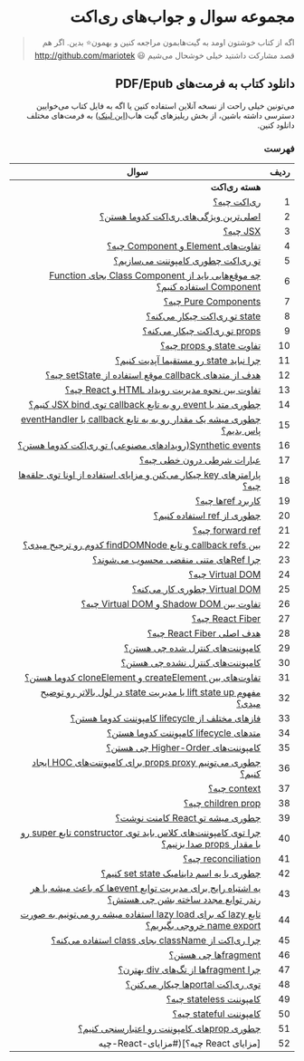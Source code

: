 <div dir="rtl">

<div class="main-title">

# مجموعه سوال و جواب‌های ری‌اکت

</div>


> اگه از کتاب خوشتون اومد به گیت‌هابمون مراجعه کنین و بهمون:star: بدین. اگر هم قصد مشارکت داشتید خیلی خوشحال می‌شیم 😃  http://github.com/mariotek

## دانلود کتاب به فرمت‌های PDF/Epub

می‌تونین خیلی راحت از نسخه آنلاین استفاده کنین یا اگه به فایل‌ کتاب می‌خوایین دسترسی داشته باشین، از بخش ریلیزهای گیت هاب<span class="hide-in-print">([این لینک](https://github.com/Mariotek/reactjs-persian-interview-questions/releases))</span> به فرمت‌های مختلف دانلود کنین.


### فهرست

| ردیف | سوال                                                         |
| ---- | ------------------------------------------------------------ |
|      | **هسته ری‌اکت**                                               |
| 1    | [ری‌اکت چیه؟](#ریاکت-چیه)                                     |
| 2    | [اصلی‌ترین ویژگی‌های ری‌اکت کدوما هستن؟](#اصلیترین-ویژگیهای-ریاکت-کدوماq-هستن) |
| 3    | [JSX چیه؟](#JSX-چیه)                                         |
| 4    | [تفاوت‌های Element و Component چیه؟](#تفاوتهای-Element-و-Component-چیه) |
| 5    | [تو ری‌اکت چطوری کامپوننت می‌سازیم؟](#تو-ریاکت-چطوری-کامپوننت-میسازیم) |
| 6    | [چه موقع‌هایی باید از Class Component بجای Function Component استفاده کنیم؟](#چه-موقعهایی-باید-از-Class-Component-بجای-Function-Component-استفاده-کنیم) |
| 7    | [Pure Components چیه؟](#Pure-Components-چیه)                 |
| 8    | [state تو ری‌اکت چیکار می‌کنه؟](#state-تو-ریاکت-چیکار-میکنه)   |
| 9    | [props تو ری‌اکت چیکار می‌کنه؟](#props-تو-ریاکت-چیکار-میکنه)   |
| 10   | [تفاوت state و props چیه؟](#تفاوت-state-و-props-چیه)         |
| 11   | [چرا نباید state رو مستقیما آپدیت کنیم؟](#چرا-نباید-state-رو-مستقیما-آپدیت-کنیم) |
| 12   | [هدف از متدهای callback موقع استفاده از setState چیه؟](#هدف-از-متدهای-callback-موقع-استفاده-از-setState-چیه) |
| 13   | [تفاوت بین نحوه مدیریت رویداد HTML و React چیه؟](#تفاوت-بین-نحوه-مدیریت-رویداد-HTML-و-React-چیه) |
| 14   | [چطوری متد یا event رو به تابع callback توی JSX bind کنیم؟](#چطوری-متد-یا-event-رو-به-تابع-callback-توی-JSX-bind-کنیم) |
| 15   | [چطوری میشه یک مقدار رو به یه تابع callback یا eventHandler پاس بدیم؟](#چطوری-میشه-یک-مقدار-رو-به-یه-تابع-callback-یا-eventHandler-پاس-بدیم) |
| 16   | [Synthetic events(رویدادهای مصنوعی) تو ری‌اکت کدوما هستن؟](#synthetic-eventsرویدادهای-مصنوعی-تو-ریاکت-چیا-هستن) |
| 17   | [عبارات شرطی درون خطی چیه؟](#عبارات-شرطی-درون-خطی-چیه)       |
| 18   | [پارامترهای key چیکار می‌کنن و مزایای استفاده از اونا توی حلقه‌ها چیه؟](#پارامترهای-key-چیکار-می‌کنن-و-مزایای-استفاده-از-اونا-توی-حلقه‌ها-چیه) |
| 19   | [کاربرد refها چیه؟](#کاربرد-refها-چیه)                       |
| 20   | [چطوری از ref استفاده کنیم؟](#چطوری-از-ref-استفاده-کنیم)     |
| 21   | [forward ref چیه؟](#forward-ref-چیه)                         |
| 22   | [بین callback refs و تابع findDOMNode کدوم رو ترجیح میدی؟](#بین-callback-refs-و-تابع-findDOMNode-کدوم-رو-ترجیح-میدی) |
| 23   | [چرا Refهای متنی منقضی محسوب می‌شوند؟](#چرا-Refهای-متنی-منقضی-محسوب-میشوند) |
| 24   | [Virtual DOM چیه؟](#Virtual-DOM-چیه)                         |
| 25   | [Virtual DOM چطوری کار می‌کنه؟](#Virtual-DOM-چطوری-کار-میکنه) |
| 26   | [تفاوت بین Shadow DOM و Virtual DOM چیه؟](#تفاوت-بین-Shadow-DOM-و-Virtual-DOM-چیه) |
| 27   | [React Fiber چیه؟](#React-Fiber-چیه)                         |
| 28   | [هدف اصلی React Fiber چیه؟](#هدف-اصلی-React-Fiber-چیه)       |
| 29   | [کامپوننت‌های کنترل شده چی هستن؟](#کامپوننتهای-کنترل-شده-چی-هستن) |
| 30   | [کامپوننت‌های کنترل نشده چی هستن؟](#کامپوننتهای-کنترل-نشده-چی-هستن) |
| 31   | [تفاوت‌های بین createElement و cloneElement کدوما هستن؟](#تفاوتهای-بین-createElement-و-cloneElement-چیا-هستن) |
| 32   | [مفهوم lift state up یا مدیریت state در لول بالاتر رو توضیح میدی؟](#مفهوم-lift-state-up-یا-مدیریت-state-در-لول-بالاتر-رو-توضیح-میدی) |
| 33   | [فازهای مختلف از lifecycle کامپوننت کدوما هستن؟](#فازهای-مختلف-از-lifecycle-کامپوننت-چیا-هستن) |
| 34   | [متدهای lifecycle کامپوننت کدوما هستن؟](#متدهای-lifecycle-کامپوننت-چیا-هستن) |
| 35   | [کامپوننت‌های Higher-Order چی هستن؟](#کامپوننتهای-Higher-Order-چی-هستن) |
| 36   | [چطوری می‌تونیم props proxy برای کامپوننت‌های HOC ایجاد کنیم؟](#چطوری-می‌تونیم-props-proxy-برای-کامپوننتهای-HOC-ایجاد-کنیم) |
| 37   | [context چیه؟](#context-چیه)                                 |
| 38   | [children prop چیه؟](#children-prop-چیه)                     |
| 39   | [چطوری میشه تو React کامنت نوشت؟](#چطوری-میشه-تو-React-کامنت-نوشت) |
| 40   | [چرا توی کامپوننت‌های کلاس باید توی constructor تابع super رو با مقدار props صدا بزنیم؟](#چرا-توی-کامپوننتهای-کلاس-باید-توی-constructor-تابع-super-رو-با-مقدار-props-صدا-بزنیم) |
| 41   | [reconciliation چیه؟](#reconciliation-چیه)                   |
| 42   | [چطوری با یه اسم داینامیک set state کنیم؟](#چطوری-با-یه-اسم-داینامیک-set-state-کنیم) |
| 43   | [یه اشتباه رایج برای مدیریت توابع eventها که باعث میشه با هر رندر توابع مجدد ساخته بشن چی هستش؟](#یه-اشتباه-رایج-برای-مدیریت-توابع-eventها-که-باعث-میشه-با-هر-رندر-توابع-مجدد-ساخته-بشن-چی-هستش) |
| 44   | [تابع lazy که برای lazy load استفاده میشه رو می‌تونیم به صورت name export خروجی بگیریم؟](#تابع-lazy-که-برای-lazy-load-استفاده-میشه-رو-می‌تونیم-به-صورت-name-export-خروجی-بگیریم) |
| 45   | [چرا ری‌اکت از className بجای class استفاده می‌کنه؟](#چرا-ریاکت-از-className-بجای-class-استفاده-میکنه) |
| 46   | [fragmentها چی هستن؟](#fragmentها-چی-هستن)                   |
| 47   | [چرا fragmentها از تگ‌های div بهترن؟](#چرا-fragmentها-از-تگهای-div-بهترن) |
| 48   | [توی ری‌اکت portal‌ها چیکار می‌کنن؟](#توی-ریاکت-portalها-چیکار-می‌کنن) |
| 49   | [کامپوننت stateless چیه؟](#کامپوننت-stateless-چیه)           |
| 50   | [کامپوننت stateful چیه؟](#کامپوننت-stateful-چیه)             |
| 51   | [چطوری prop‌های کامپوننت رو اعتبارسنجی کنیم؟](#چطوری-propهای-کامپوننت-رو-اعتبارسنجی-کنیم) |
| 52   | [مزایای React چیه؟](#مزایای-React-چیه                        |